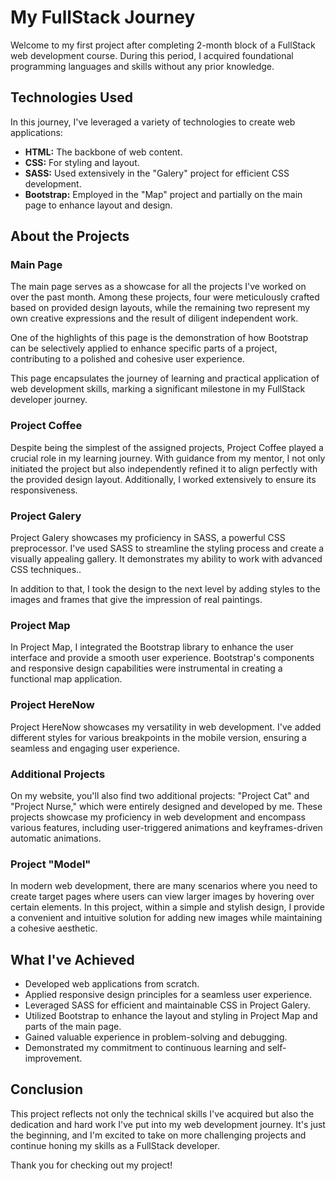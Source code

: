 # My FullStack Journey

Welcome to my first project after completing 2-month block of a FullStack web development course. During this period, I acquired foundational programming languages and skills without any prior knowledge.

## Technologies Used

In this journey, I've leveraged a variety of technologies to create web applications:

- **HTML:** The backbone of web content.
- **CSS:** For styling and layout.
- **SASS:** Used extensively in the "Galery" project for efficient CSS development.
- **Bootstrap:** Employed in the "Map" project and partially on the main page to enhance layout and design.

## About the Projects

### Main Page

The main page serves as a showcase for all the projects I've worked on over the past month. Among these projects, four were meticulously crafted based on provided design layouts, while the remaining two represent my own creative expressions and the result of diligent independent work.

One of the highlights of this page is the demonstration of how Bootstrap can be selectively applied to enhance specific parts of a project, contributing to a polished and cohesive user experience. 

This page encapsulates the journey of learning and practical application of web development skills, marking a significant milestone in my FullStack developer journey.


### Project Coffee

Despite being the simplest of the assigned projects, Project Coffee played a crucial role in my learning journey. With guidance from my mentor, I not only initiated the project but also independently refined it to align perfectly with the provided design layout. Additionally, I worked extensively to ensure its responsiveness.

### Project Galery

Project Galery showcases my proficiency in SASS, a powerful CSS preprocessor. I've used SASS to streamline the styling process and create a visually appealing gallery. It demonstrates my ability to work with advanced CSS techniques..

In addition to that, I took the design to the next level by adding styles to the images and frames that give the impression of real paintings.

### Project Map

In Project Map, I integrated the Bootstrap library to enhance the user interface and provide a smooth user experience. Bootstrap's components and responsive design capabilities were instrumental in creating a functional map application.

### Project HereNow

Project HereNow showcases my versatility in web development. I've added different styles for various breakpoints in the mobile version, ensuring a seamless and engaging user experience.

### Additional Projects

On my website, you'll also find two additional projects: "Project Cat" and "Project Nurse," which were entirely designed and developed by me. These projects showcase my proficiency in web development and encompass various features, including user-triggered animations and keyframes-driven automatic animations. 

### Project "Model"
In modern web development, there are many scenarios where you need to create target pages where users can view larger images by hovering over certain elements. In this project, within a simple and stylish design, I provide a convenient and intuitive solution for adding new images while maintaining a cohesive aesthetic.

## What I've Achieved

- Developed web applications from scratch.
- Applied responsive design principles for a seamless user experience.
- Leveraged SASS for efficient and maintainable CSS in Project Galery.
- Utilized Bootstrap to enhance the layout and styling in Project Map and parts of the main page.
- Gained valuable experience in problem-solving and debugging.
- Demonstrated my commitment to continuous learning and self-improvement.

## Conclusion

This project reflects not only the technical skills I've acquired but also the dedication and hard work I've put into my web development journey. It's just the beginning, and I'm excited to take on more challenging projects and continue honing my skills as a FullStack developer.

Thank you for checking out my project!
